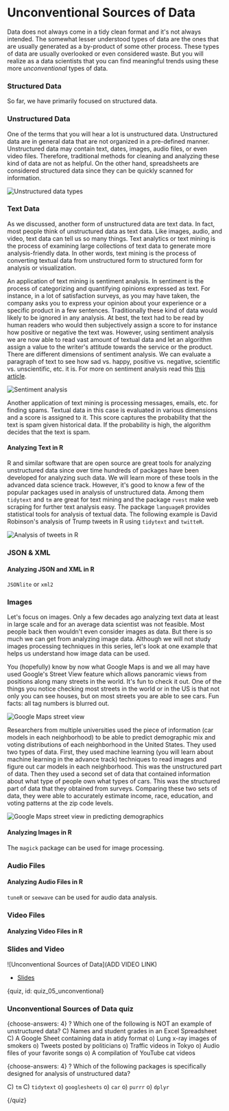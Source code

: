 # Unconventional Sources of Data

Data does not always come in a tidy clean format and it's not always intended. The somewhat lesser understood types of data are the ones that are usually generated as a by-product of some other process. These types of data are usually overlooked or even considered waste. But you will realize as a data scientists that you can find meaningful trends using these more *unconventional* types of data. 

### Structured Data

So far, we have primarily focused on structured data. 

### Unstructured Data

One of the terms that you will hear a lot is unstructured data. Unstructured data are in general data that are not organized in a pre-defined manner. Unstructured data may contain text, dates, images, audio files, or even video files. Therefore, traditional methods for cleaning and analyzing these kind of data are not as helpful. On the other hand, spreadsheets are considered structured data since they can be quickly scanned for information.

![Unstructured data types](images/06_unconventional/06_data_unconventional_01.png)

### Text Data

As we discussed, another form of unstructured data are text data. In fact, most people think of unstructured data as text data. Like images, audio, and video, text data can tell us so many things. Text analytics or text mining is the process of examining large collections of text data to generate more analysis-friendly data. In other words, text mining is the process of converting textual data from unstructured form to structured form for analysis or visualization.

An application of text mining is sentiment analysis. In sentiment is the process of categorizing and quantifying opinions expressed as text. For instance, in a lot of satisfaction surveys, as you may have taken, the company asks you to express your opinion about your experience or a specific product in a few sentences. Traditionally these kind of data would likely to be ignored in any analysis. At best, the text had to be read by human readers who would then subjectively assign a score to for instance how positive or negative the text was. However, using sentiment analysis we are now able to read vast amount of textual data and let an algorithm assign a value to the writer's attitude towards the service or the product. There are different dimensions of sentiment analysis. We can evaluate a paragraph of text to see how sad vs. happy, positive vs. negative, scientific vs. unscientific, etc. it is. For more on sentiment analysis read this [this article](https://www.crimsonhexagon.com/blog/what-is-sentiment-analysis/).

![Sentiment analysis](images/06_unconventional/06_data_unconventional_04.png)


Another application of text mining is processing messages, emails, etc. for finding spams. Textual data in this case is evaluated in various dimensions and a score is assigned to it. This score captures the probability that the text is spam given historical data. If the probability is high, the algorithm decides that the text is spam.


#### Analyzing Text in R

R and similar software that are open source are great tools for analyzing unstructured data since over time hundreds of packages have been developed for analyzing such data. We will learn more of these tools in the advanced data science track. However, it's good to know a few of the popular packages used in analysis of unstructured data. Among them `tidytext` and `tm` are great for text mining and the package `rvest` make web scraping for further text analysis easy. The package `languageR` provides statistical tools for analysis of textual data.  The following example is David Robinson's analysis of Trump tweets in R using `tidytext` and `twitteR`.


![Analysis of tweets in R](images/06_unconventional/06_data_unconventional_06.png)

### JSON & XML

#### Analyzing JSON and XML in R

`JSONlite` or `xml2`

### Images

Let's focus on images. Only a few decades ago analyzing text data at least in large scale and for an average data scientist was not feasible. Most people back then wouldn't even consider images as data. But there is so much we can get from analyzing image data. Although we will not study images processing techniques in this series, let's look at one example that helps us understand how image data can be used. 

You (hopefully) know by now what Google Maps is and we all may have used Google's Street View feature which allows panoramic views from positions along many streets in the world. It's fun to check it out. One of the things you notice checking most streets in the world or in the US is that not only you can see houses, but on most streets you are able to see cars. Fun facts: all tag numbers is blurred out.

![Google Maps street view](images/06_unconventional/06_data_unconventional_02.png)


Researchers from multiple universities used the piece of information (car models in each neighborhood) to be able to predict demographic mix and voting distributions of each neighborhood in the United States. They used two types of data. First, they used machine learning (you will learn about machine learning in the advance track) techniques to read images and figure out car models in each neighborhood. This was the unstructured part of data. Then they used a second set of data that contained information about what type of people own what types of cars. This was the structured part of data that they obtained from surveys. Comparing these two sets of data, they were able to accurately estimate income, race, education, and voting patterns at the zip code levels.

![Google Maps street view in predicting demographics](images/06_unconventional/06_data_unconventional_03.png)

#### Analyzing Images in R

The `magick` package can be used for image processing. 

### Audio Files


#### Analyzing Audio Files in R

`tuneR` or `seewave` can be used for audio data analysis.


### Video Files

#### Analyzing Video Files in R





### Slides and Video

![Unconventional Sources of Data](ADD VIDEO LINK)

* [Slides](https://docs.google.com/presentation/d/1r5T8BgmyVkHQMxXuZ8o575D1515v3RSCeciG8uyBghU/edit?usp=sharing)

{quiz, id: quiz_05_unconventional}

### Unconventional Sources of Data quiz

{choose-answers: 4}
? Which one of the following is NOT an example of unstructured data?
C) Names and student grades in an Excel Spreadsheet
C) A Google Sheet containing data in atidy format
o) Lung x-ray images of smokers
o) Tweets posted by politicians
o) Traffic videos in Tokyo
o) Audio files of your favorite songs
o) A compilation of YouTube cat videos

{choose-answers: 4}
? Which of the following packages is specifically designed for analysis of unstructured data?

C) `tm`
C) `tidytext`
o) `googlesheets`
o) `car`
o) `purrr`
o) `dplyr`

{/quiz}